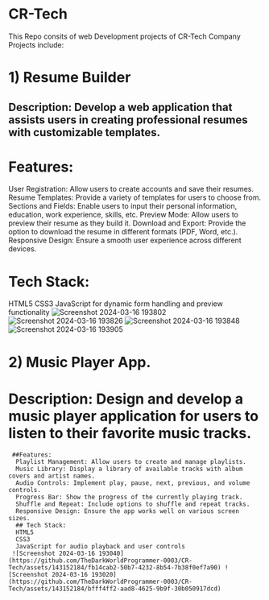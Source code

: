 # CR-Tech
  This Repo consits of web Development projects of CR-Tech Company
  Projects include:
 # 1) Resume Builder
 ## Description: Develop a web application that assists users in creating professional resumes with customizable templates.

# Features:
User Registration: Allow users to create accounts and save their resumes.
Resume Templates: Provide a variety of templates for users to choose from.
Sections and Fields: Enable users to input their personal information, education, work experience, skills, etc.
Preview Mode: Allow users to preview their resume as they build it.
Download and Export: Provide the option to download the resume in different formats (PDF, Word, etc.).
Responsive Design: Ensure a smooth user experience across different devices.
# Tech Stack:
HTML5
CSS3
JavaScript for dynamic form handling and preview functionality
![Screenshot 2024-03-16 193802](https://github.com/TheDarkWorldProgrammer-0003/CR-Tech/assets/143152184/1acbaf64-9654-4813-aab0-f532d2beaa15)
![Screenshot 2024-03-16 193826](https://github.com/TheDarkWorldProgrammer-0003/CR-Tech/assets/143152184/86b8f0f4-4795-4f11-b39d-fc7ddf770b2a)
![Screenshot 2024-03-16 193848](https://github.com/TheDarkWorldProgrammer-0003/CR-Tech/assets/143152184/c886380f-fa74-4493-9639-42c8c4516e97)
![Screenshot 2024-03-16 193905](https://github.com/TheDarkWorldProgrammer-0003/CR-Tech/assets/143152184/7416b9cd-6d7d-47da-b40d-79ff41d1a405)
 # 2) Music Player App. 
   # Description: Design and develop a music player application for users to listen to their favorite music tracks.
     ##Features:
      Playlist Management: Allow users to create and manage playlists.
      Music Library: Display a library of available tracks with album covers and artist names.
      Audio Controls: Implement play, pause, next, previous, and volume controls.
      Progress Bar: Show the progress of the currently playing track.
      Shuffle and Repeat: Include options to shuffle and repeat tracks.
      Responsive Design: Ensure the app works well on various screen sizes.
      ## Tech Stack:
      HTML5
      CSS3
      JavaScript for audio playback and user controls   
     ![Screenshot 2024-03-16 193040](https://github.com/TheDarkWorldProgrammer-0003/CR-Tech/assets/143152184/fb14cab2-50b7-4232-8b54-7b38f0ef7a90) ![Screenshot 2024-03-16 193020](https://github.com/TheDarkWorldProgrammer-0003/CR-Tech/assets/143152184/bfff4ff2-aad8-4625-9b9f-30b050917dcd)




